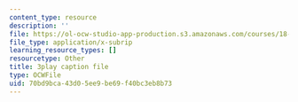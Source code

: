 ```yaml
---
content_type: resource
description: ''
file: https://ol-ocw-studio-app-production.s3.amazonaws.com/courses/18-01sc-single-variable-calculus-fall-2010/70bd9bca43d05ee9be69f40bc3eb8b73_TpWQlKHPyJ4.vtt
file_type: application/x-subrip
learning_resource_types: []
resourcetype: Other
title: 3play caption file
type: OCWFile
uid: 70bd9bca-43d0-5ee9-be69-f40bc3eb8b73
---
```

